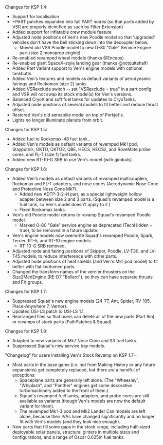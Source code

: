 Changes for KSP 1.4:

- Support for localisation
- +PART patches expanded into full PART nodes (so that parts added by VSR are properly identified as such by Filter Extension)
- Added support for inflatable crew module feature
- Adjusted node positions of Ven's new Poodle model so that 'upgraded' vehicles don't have the bell sticking down into the decoupler below.
	- Moved old VSR Poodle model to new O-80 "Gale" Service Engine part (size 2 monoprop engine).
- Re-enabled revamped wheel models (thanks @Enceos)
- Re-enabled giant SpaceX-style landing gear (thanks @notquitehalf)
- Added Part Variant support to Ven's engine models with optional tankbutts.
- Added Ven's textures and models as default variants of aerodynamic fairings and Rockomax (size 2) tanks.
- Added VSRexclude switch -- set "VSRexclude = true" in a part config and VSR will not swap its stock model(s) for Ven's versions.
- Balanced CryoX and soft fuel tanks for updates to CryoTanks.
- Adjusted node positions of several models to fit better and reduce thrust offset.
- Restored Ven's old aerospike model on top of Porkjet's.
- Lights no longer illuminate planets from orbit.

Changes for KSP 1.5:

- Added fuel to Rockomax-48 fuel tank...
- Added Ven's models as default variants of revamped Mk1 pod, Stayputnik, OKTO, OKTO2, QBE, HECS, HECS2, and RoveMate probe cores, and FL-T (size 1) fuel tanks.
- Added new RT-10-G SRB to use Ven's model (with gimbals).

Changes for KSP 1.6:

- Added Ven's models as default variants of revamped multicouplers, Rockomax and FL-T adapters, and nose cones (Aerodynamic Nose Cone and Protective Nose Cone Mk7).
	- Added new ADTP-3-2-H part, as a special lightweight hollow adapter between size 2 and 3 parts.  (Squad's revamped model is a fuel tank, so Ven's model doesn't apply to it.)
	- Fixed Rockomax tanks.
- Ven's old Poodle model returns to revamp Squad's revamped Poodle model.
	- Marked O-80 "Gale" service engine as deprecated (TechHidden = true), to be removed in a future update.
- Ven's engine models now overwrite Squad's revamped Poodle, Spark, Terrier, RT-5, and RT-10 engine models.
	- RT-10-G SRB removed.
- Adjusted node and fairing positions of Skipper, Poodle, LV-T30, and LV-T45 models, to reduce interference with other parts.
- Adjusted node positions of heat shields (and Ven's Mk1 pod model) to fit better with flat-bottomed parts.
- Changed the transform names of the vernier thrusters on the Size2MedEngine (RE-D7 "Bollard"), so they can have separate thrusts and FX groups.

Changes for KSP 1.7:

- Suppressed Squad's new engine models (24-77, Ant, Spider, RV-105, Place-Anywhere 7, Vernor).
- Updated USI-LS patch to USI-LS 1.1.
- Rearranged files so that users can delete all of the new parts (Part Bin) or revamps of stock parts (PathPatches & Squad).

Changes for KSP 1.8:

- Adapted to new variants of Mk7 Nose Cone and S3 fuel tanks.
- Suppressed Squad's new service bay models.

"Changelog" for users installing Ven's Stock Revamp on KSP 1.7+:

- Most parts in the base game (i.e. not from Making History or any future expansions) get completely replaced, but there are a handful of exceptions:
	- Spaceplane parts are generally left alone.  (The "Wheesley", "Whiplash", and "Panther" engines get some decorative turbomachinery added to the front of them.)
	- Squad's revamped fuel tanks, adapters, and probe cores are still available as variants (though Ven's models are now the default variant for them).
	- The revamped Mk1-3 pod and Mk2 Lander Can models are left alone, because their IVAs have changed significantly and no longer fit with Ven's models (and they look nice enough).
- New parts that fill some gaps in the stock range, including half-sized deployable solar panels, structural girders in multiple sizes and configurations, and a range of Oscar 0.625m fuel tanks.